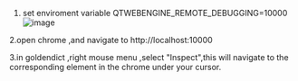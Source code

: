 1. set enviroment variable QTWEBENGINE_REMOTE_DEBUGGING=10000
![image](https://user-images.githubusercontent.com/105986/142788556-f97a6d21-21ea-4e65-862a-5f63bd198bae.png)

2.open chrome ,and navigate to http://localhost:10000

3.in goldendict ,right mouse menu ,select "Inspect",this will navigate to the corresponding element in the chrome under your cursor.
